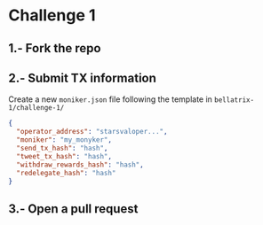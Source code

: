 # Challenge 1

## 1.- Fork the repo

## 2.- Submit TX information

Create a new `moniker.json` file following the template in `bellatrix-1/challenge-1/`

```json
{
  "operator_address": "starsvaloper...",
  "moniker": "my_monyker",
  "send_tx_hash": "hash",
  "tweet_tx_hash": "hash",
  "withdraw_rewards_hash": "hash",
  "redelegate_hash": "hash"
}
```

## 3.- Open a pull request
